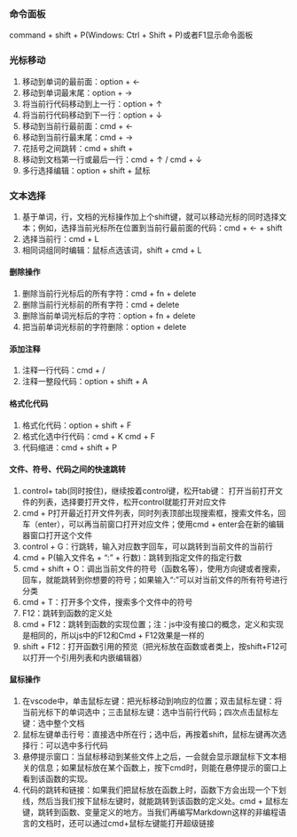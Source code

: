 ### 命令面板
command + shift + P(Windows: Ctrl + Shift + P)或者F1显示命令面板

### 光标移动
1. 移动到单词的最前面：option + ←
2. 移动到单词最末尾：option + →
3. 将当前行代码移动到上一行：option + ↑
4. 将当前行代码移动到下一行：option + ↓
5. 移动到当前行最前面：cmd + ←
6. 移动到当前行最末尾：cmd + →
7. 花括号之间跳转：cmd + shift +
8. 移动到文档第一行或最后一行：cmd + ↑ / cmd + ↓
9. 多行选择编辑：option + shift + 鼠标

### 文本选择
1. 基于单词，行，文档的光标操作加上个shift键，就可以移动光标的同时选择文本；例如，选择当前光标所在位置到当前行最前面的代码：cmd + ← + shift
2. 选择当前行：cmd + L
3. 相同词组同时编辑：鼠标点选该词，shift + cmd + L

#### 删除操作
1. 删除当前行光标后的所有字符：cmd + fn + delete
2. 删除当前行光标前的所有字符：cmd + delete
3. 删除当前单词光标后的字符：option + fn + delete
4. 把当前单词光标前的字符删除：option + delete

#### 添加注释
1. 注释一行代码：cmd + /
2. 注释一整段代码：option + shift + A

#### 格式化代码
1. 格式化代码：option + shift + F
2. 格式化选中行代码：cmd + K cmd + F
3. 代码缩进：cmd + shift + P

#### 文件、符号、代码之间的快速跳转
1. control+ tab(同时按住)，继续按着control键，松开tab键： 打开当前打开文件的列表，选择要打开文件，松开control就能打开对应文件
2. cmd + P打开最近打开文件列表，同时列表顶部出现搜索框，搜索文件名，回车（enter），可以再当前窗口打开对应文件；使用cmd + enter会在新的编辑器窗口打开这个文件
3. control + G：行跳转，输入对应数字回车，可以跳转到当前文件的当前行
4. cmd + P(输入文件名 + “:” + 行数)：跳转到指定文件的指定行数
5. cmd + shift + O：调出当前文件的符号（函数名等），使用方向键或者搜索，回车，就能跳转到你想要的符号；如果输入“:”可以对当前文件的所有符号进行分类
6. cmd + T：打开多个文件，搜索多个文件中的符号
7. F12：跳转到函数的定义处
8. cmd + F12：跳转到函数的实现位置；注：js中没有接口的概念，定义和实现是相同的，所以js中的F12和Cmd + F12效果是一样的
9. shift + F12：打开函数引用的预览（把光标放在函数或者类上，按shift+F12可以打开一个引用列表和内嵌编辑器）

#### 鼠标操作
1. 在vscode中，单击鼠标左键：把光标移动到响应的位置；双击鼠标左键：将当前光标下的单词选中；三击鼠标左键：选中当前行代码；四次点击鼠标左键：选中整个文档
2. 鼠标左键单击行号：直接选中所在行；选中后，再按着shift，鼠标左键再次选择行：可以选中多行代码
3. 悬停提示窗口：当鼠标移动到某些文件上之后，一会就会显示跟鼠标下文本相关的信息；如果鼠标放在某个函数上，按下cmd时，则能在悬停提示的窗口上看到该函数的实现。
4. 代码的跳转和链接：如果我们把鼠标放在函数上时，函数下方会出现一个下划线，然后当我们按下鼠标左键时，就能跳转到该函数的定义处。cmd + 鼠标左键，跳转到函数、变量定义的地方。当我们再编写Markdown这样的非编程语言的文档时，还可以通过cmd+鼠标左键能打开超级链接


